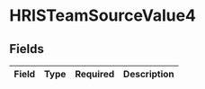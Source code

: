 # HRISTeamSourceValue4


## Fields

| Field       | Type        | Required    | Description |
| ----------- | ----------- | ----------- | ----------- |